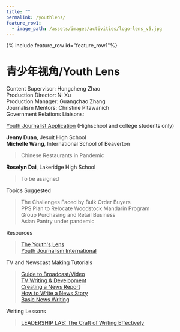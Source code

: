 ```yaml
---
title: ""
permalink: /youthlens/
feature_row1:
  - image_path: /assets/images/activities/logo-lens_v5.jpg
---
```


{% include feature_row id="feature_row1"%}

# 青少年视角/Youth Lens

Content Supervisor: Hongcheng Zhao  
Production Director: Ni Xu  
Production Manager: Guangchao Zhang  
Journalism Mentors: Christine Pitawanich  
Government Relations Liaisons:  

[Youth Journalist Application](https://docs.google.com/forms/d/e/1FAIpQLScK3ahKKd_XjBtZNlOqSQhaRgjLDolodXpg9dIBx3lLu3mbWg/viewform?usp=sf_link) (Highschool and college students only)


**Jenny Duan**, Jesuit High School  
**Michelle Wang**, International School of Beaverton  

> Chinese Restaurants in Pandemic  

**Roselyn Dai**, Lakeridge High School

> To be assigned

Topics Suggested

> The Challenges Faced by Bulk Order Buyers  
> PPS Plan to Relocate Woodstock Mandarin Program  
> Group Purchasing and Retail Business  
> Asian Pantry under pandemic   

Resources

> [The Youth's Lens](https://theyouthslens.com/)  
> [Youth Journalism International](http://www.youthjournalism.org/)  

TV and Newscast Making Tutorials

> [Guide to Broadcast/Video](https://www.jeadigitalmedia.org/guide-to-broadcast-video/)  
> [TV Writing & Development](https://www.studiobinder.com/tv-writing/)  
> [Creating a News Report](https://youtu.be/8_NmVtnEEA8)  
> [How to Write a News Story](https://youtu.be/flq29zwRrZA)  
> [Basic News Writing](https://youtu.be/xo-PpA4H_Bk)  

Writing Lessons

> [LEADERSHIP LAB: The Craft of Writing Effectively](https://youtu.be/vtIzMaLkCaM)  
